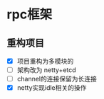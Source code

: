 # rpc框架
## 重构项目
- [X] 项目重构为多模块的
- [ ] 架构改为  netty+etcd
- [ ] channel的连接保留为长连接
- [X] netty实现idle相关的操作
